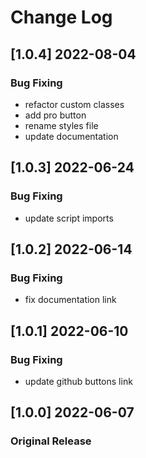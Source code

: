 # Change Log

## [1.0.4] 2022-08-04
### Bug Fixing
- refactor custom classes
- add pro button
- rename styles file
- update documentation

## [1.0.3] 2022-06-24
### Bug Fixing
- update script imports

## [1.0.2] 2022-06-14
### Bug Fixing
- fix documentation link

## [1.0.1] 2022-06-10
### Bug Fixing
- update github buttons link

## [1.0.0] 2022-06-07
### Original Release